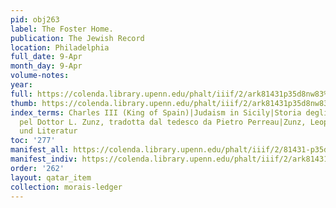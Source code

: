 ```yaml
---
pid: obj263
label: The Foster Home.
publication: The Jewish Record
location: Philadelphia
full_date: 9-Apr
month_day: 9-Apr
volume-notes:
year:
full: https://colenda.library.upenn.edu/phalt/iiif/2/ark81431p35d8nw83%2FSHA256E-s7678274--67b64b3da582c961c0c5ea65a8cbf1a2102c31a4acb8a84e7734f66125af94dc.jpeg/full/3500,/0/default.jpg
thumb: https://colenda.library.upenn.edu/phalt/iiif/2/ark81431p35d8nw83%2FSHA256E-s7678274--67b64b3da582c961c0c5ea65a8cbf1a2102c31a4acb8a84e7734f66125af94dc.jpeg/full/!200,200/0/default.jpg
index_terms: Charles III (King of Spain)|Judaism in Sicily|Storia degli Ebrei in Sicilia
  pel Dottor L. Zunz, tradotta dal tedesco da Pietro Perreau|Zunz, Leopold|Zur Geschichte
  und Literatur
toc: '277'
manifest_all: https://colenda.library.upenn.edu/phalt/iiif/2/81431-p35d8nw83/manifest
manifest_indiv: https://colenda.library.upenn.edu/phalt/iiif/2/ark81431p35d8nw83%2FSHA256E-s7678274--67b64b3da582c961c0c5ea65a8cbf1a2102c31a4acb8a84e7734f66125af94dc.jpeg
order: '262'
layout: qatar_item
collection: morais-ledger
---
```

